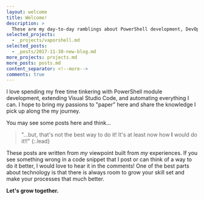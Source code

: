 ```yaml
---
layout: welcome
title: Welcome!
description: >
  These are my day-to-day ramblings about PowerShell development, DevOps adventures and overall explorations in life.
selected_projects:
  - _projects/vaporshell.md
selected_posts:
  - _posts/2017-11-30-new-blog.md
more_projects: projects.md
more_posts: posts.md
content_separator: <!--more-->
comments: true
---
```


I love spending my free time tinkering with PowerShell module development, 
extending Visual Studio Code, and automating everything I can. I hope to bring 
my passions to "paper" here and share the knowledge I pick up along the my journey.

You may see some posts here and think...

> "...but, that's not the best way to do it! It's at least now how **I** would do it!!"
{:.lead}

These posts are written from _my_ viewpoint built from _my_ experiences. 
If you see something wrong in a code snippet that I post or can think of a way 
to do it better, I would love to hear it in the comments! One of the best parts 
about technology is that there is always room to grow your skill set and make 
your processes that much better.

**Let's grow together.**

<!--more-->